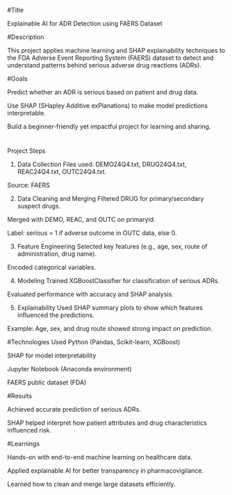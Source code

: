 #Title

Explainable AI for ADR Detection using FAERS Dataset

#Description

This project applies machine learning and SHAP explainability techniques to the FDA Adverse Event Reporting System (FAERS) dataset to detect and understand patterns behind serious adverse drug reactions (ADRs).

#Goals

Predict whether an ADR is serious based on patient and drug data.

Use SHAP (SHapley Additive exPlanations) to make model predictions interpretable.

Build a beginner-friendly yet impactful project for learning and sharing.

#
Project Steps
1. Data Collection
Files used: DEMO24Q4.txt, DRUG24Q4.txt, REAC24Q4.txt, OUTC24Q4.txt.

Source: FAERS

2. Data Cleaning and Merging
Filtered DRUG for primary/secondary suspect drugs.

Merged with DEMO, REAC, and OUTC on primaryid.

Label: serious = 1 if adverse outcome in OUTC data, else 0.

3. Feature Engineering
Selected key features (e.g., age, sex, route of administration, drug name).

Encoded categorical variables.

4. Modeling
Trained XGBoostClassifier for classification of serious ADRs.

Evaluated performance with accuracy and SHAP analysis.

5. Explainability
Used SHAP summary plots to show which features influenced the predictions.

Example: Age, sex, and drug route showed strong impact on prediction.

#Technologies Used
Python (Pandas, Scikit-learn, XGBoost)

SHAP for model interpretability

Jupyter Notebook (Anaconda environment)

FAERS public dataset (FDA)

#Results

Achieved accurate prediction of serious ADRs.

SHAP helped interpret how patient attributes and drug characteristics influenced risk.

#Learnings

Hands-on with end-to-end machine learning on healthcare data.

Applied explainable AI for better transparency in pharmacovigilance.

Learned how to clean and merge large datasets efficiently.


